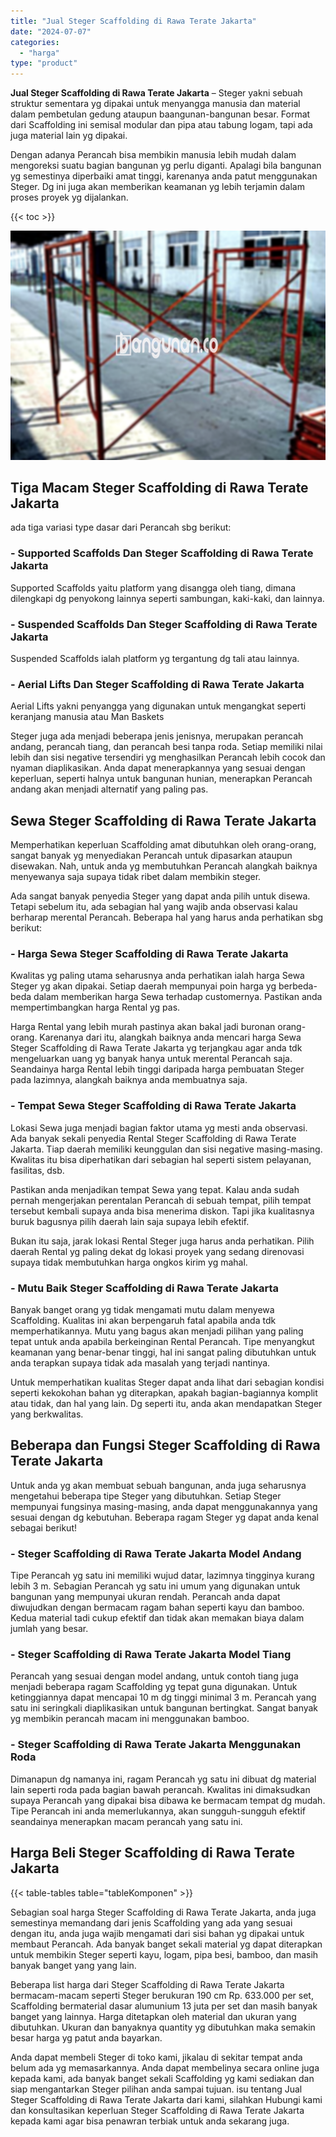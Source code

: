 ```yaml
---
title: "Jual Steger Scaffolding di Rawa Terate Jakarta"
date: "2024-07-07"
categories: 
  - "harga"
type: "product"
---
```


**Jual Steger Scaffolding di Rawa Terate Jakarta** – Steger yakni sebuah struktur sementara yg dipakai untuk menyangga manusia dan material dalam pembetulan gedung ataupun baangunan-bangunan besar. Format dari Scaffolding ini semisal modular dan pipa atau tabung logam, tapi ada juga material lain yg dipakai.

Dengan adanya Perancah bisa membikin manusia lebih mudah dalam mengoreksi suatu bagian bangunan yg perlu diganti. Apalagi bila bangunan yg semestinya diperbaiki amat tinggi, karenanya anda patut menggunakan Steger. Dg ini juga akan memberikan keamanan yg lebih terjamin dalam proses proyek yg dijalankan.

{{< toc >}}

![Jual Steger Scaffolding di Rawa Terate Jakarta](/images/sewa-scaffolding-steger-29.png)

## Tiga Macam Steger Scaffolding di Rawa Terate Jakarta

ada tiga variasi type dasar dari Perancah sbg berikut:

### \- Supported Scaffolds Dan Steger Scaffolding di Rawa Terate Jakarta

Supported Scaffolds yaitu platform yang disangga oleh tiang, dimana dilengkapi dg penyokong lainnya seperti sambungan, kaki-kaki, dan lainnya.

### \- Suspended Scaffolds Dan Steger Scaffolding di Rawa Terate Jakarta

Suspended Scaffolds ialah platform yg tergantung dg tali atau lainnya.

### \- Aerial Lifts Dan Steger Scaffolding di Rawa Terate Jakarta

Aerial Lifts yakni penyangga yang digunakan untuk mengangkat seperti keranjang manusia atau Man Baskets

Steger juga ada menjadi beberapa jenis jenisnya, merupakan perancah andang, perancah tiang, dan perancah besi tanpa roda. Setiap memiliki nilai lebih dan sisi negative tersendiri yg menghasilkan Perancah lebih cocok dan nyaman diaplikasikan. Anda dapat menerapkannya yang sesuai dengan keperluan, seperti halnya untuk bangunan hunian, menerapkan Perancah andang akan menjadi alternatif yang paling pas.

## Sewa Steger Scaffolding di Rawa Terate Jakarta

Memperhatikan keperluan Scaffolding amat dibutuhkan oleh orang-orang, sangat banyak yg menyediakan Perancah untuk dipasarkan ataupun disewakan. Nah, untuk anda yg membutuhkan Perancah alangkah baiknya menyewanya saja supaya tidak ribet dalam membikin steger.

Ada sangat banyak penyedia Steger yang dapat anda pilih untuk disewa. Tetapi sebelum itu, ada sebagian hal yang wajib anda observasi kalau berharap merental Perancah. Beberapa hal yang harus anda perhatikan sbg berikut:

### \- Harga Sewa Steger Scaffolding di Rawa Terate Jakarta

Kwalitas yg paling utama seharusnya anda perhatikan ialah harga Sewa Steger yg akan dipakai. Setiap daerah mempunyai poin harga yg berbeda-beda dalam memberikan harga Sewa terhadap customernya. Pastikan anda mempertimbangkan harga Rental yg pas.

Harga Rental yang lebih murah pastinya akan bakal jadi buronan orang-orang. Karenanya dari itu, alangkah baiknya anda mencari harga Sewa Steger Scaffolding di Rawa Terate Jakarta yg terjangkau agar anda tdk mengeluarkan uang yg banyak hanya untuk merental Perancah saja. Seandainya harga Rental lebih tinggi daripada harga pembuatan Steger pada lazimnya, alangkah baiknya anda membuatnya saja.

### \- Tempat Sewa Steger Scaffolding di Rawa Terate Jakarta

Lokasi Sewa juga menjadi bagian faktor utama yg mesti anda observasi. Ada banyak sekali penyedia Rental Steger Scaffolding di Rawa Terate Jakarta. Tiap daerah memiliki keunggulan dan sisi negative masing-masing. Kwalitas itu bisa diperhatikan dari sebagian hal seperti sistem pelayanan, fasilitas, dsb.

Pastikan anda menjadikan tempat Sewa yang tepat. Kalau anda sudah pernah mengerjakan perentalan Perancah di sebuah tempat, pilih tempat tersebut kembali supaya anda bisa menerima diskon. Tapi jika kualitasnya buruk bagusnya pilih daerah lain saja supaya lebih efektif.

Bukan itu saja, jarak lokasi Rental Steger juga harus anda perhatikan. Pilih daerah Rental yg paling dekat dg lokasi proyek yang sedang direnovasi supaya tidak membutuhkan harga ongkos kirim yg mahal.

### \- Mutu Baik Steger Scaffolding di Rawa Terate Jakarta

Banyak banget orang yg tidak mengamati mutu dalam menyewa Scaffolding. Kualitas ini akan berpengaruh fatal apabila anda tdk memperhatikannya. Mutu yang bagus akan menjadi pilihan yang paling tepat untuk anda apabila berkeinginan Rental Perancah. Tipe menyangkut keamanan yang benar-benar tinggi, hal ini sangat paling dibutuhkan untuk anda terapkan supaya tidak ada masalah yang terjadi nantinya.

Untuk memperhatikan kualitas Steger dapat anda lihat dari sebagian kondisi seperti kekokohan bahan yg diterapkan, apakah bagian-bagiannya komplit atau tidak, dan hal yang lain. Dg seperti itu, anda akan mendapatkan Steger yang berkwalitas.

## Beberapa dan Fungsi Steger Scaffolding di Rawa Terate Jakarta

Untuk anda yg akan membuat sebuah bangunan, anda juga seharusnya mengetahui beberapa tipe Steger yang dibutuhkan. Setiap Steger mempunyai fungsinya masing-masing, anda dapat menggunakannya yang sesuai dengan dg kebutuhan. Beberapa ragam Steger yg dapat anda kenal sebagai berikut!

### \- Steger Scaffolding di Rawa Terate Jakarta Model Andang

Tipe Perancah yg satu ini memiliki wujud datar, lazimnya tingginya kurang lebih 3 m. Sebagian Perancah yg satu ini umum yang digunakan untuk bangunan yang mempunyai ukuran rendah. Perancah anda dapat diwujudkan dengan bermacam ragam bahan seperti kayu dan bamboo. Kedua material tadi cukup efektif dan tidak akan memakan biaya dalam jumlah yang besar.

### \- Steger Scaffolding di Rawa Terate Jakarta Model Tiang

Perancah yang sesuai dengan model andang, untuk contoh tiang juga menjadi beberapa ragam Scaffolding yg tepat guna digunakan. Untuk ketinggiannya dapat mencapai 10 m dg tinggi minimal 3 m. Perancah yang satu ini seringkali diaplikasikan untuk bangunan bertingkat. Sangat banyak yg membikin perancah macam ini menggunakan bamboo.

### \- Steger Scaffolding di Rawa Terate Jakarta Menggunakan Roda

Dimanapun dg namanya ini, ragam Perancah yg satu ini dibuat dg material lain seperti roda pada bagian bawah perancah. Kwalitas ini dimaksudkan supaya Perancah yang dipakai bisa dibawa ke bermacam tempat dg mudah. Tipe Perancah ini anda memerlukannya, akan sungguh-sungguh efektif seandainya menerapkan macam perancah yang satu ini.

## Harga Beli Steger Scaffolding di Rawa Terate Jakarta

{{< table-tables table="tableKomponen" >}}

Sebagian soal harga Steger Scaffolding di Rawa Terate Jakarta, anda juga semestinya memandang dari jenis Scaffolding yang ada yang sesuai dengan itu, anda juga wajib mengamati dari sisi bahan yg dipakai untuk membaut Perancah. Ada banyak banget sekali material yg dapat diterapkan untuk membikin Steger seperti kayu, logam, pipa besi, bamboo, dan masih banyak banget yang yang lain.

Beberapa list harga dari Steger Scaffolding di Rawa Terate Jakarta bermacam-macam seperti Steger berukuran 190 cm Rp. 633.000 per set, Scaffolding bermaterial dasar alumunium 13 juta per set dan masih banyak banget yang lainnya. Harga ditetapkan oleh material dan ukuran yang dibutuhkan. Ukuran dan banyaknya quantity yg dibutuhkan maka semakin besar harga yg patut anda bayarkan.

Anda dapat membeli Steger di toko kami, jikalau di sekitar tempat anda belum ada yg memasarkannya. Anda dapat membelinya secara online juga kepada kami, ada banyak banget sekali Scaffolding yg kami sediakan dan siap mengantarkan Steger pilihan anda sampai tujuan. isu tentang Jual Steger Scaffolding di Rawa Terate Jakarta dari kami, silahkan Hubungi kami dan konsultasikan keperluan Steger Scaffolding di Rawa Terate Jakarta kepada kami agar bisa penawran terbiak untuk anda sekarang juga.
